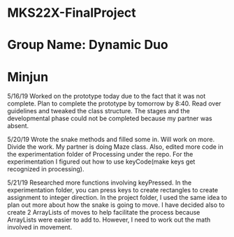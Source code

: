 # MKS22X-FinalProject

# Group Name: Dynamic Duo
# Minjun

5/16/19
Worked on the prototype today due to the fact that it was not complete. Plan to complete the prototype by tomorrow by 8:40.
Read over guidelines and tweaked the class structure. The stages and the developmental phase could not be completed because my partner was absent.

5/20/19
Wrote the snake methods and filled some in. Will work on more. Divide the work. My partner is doing Maze class. Also, edited more code in the experimentation folder of Processing under the repo. For the experimentation I figured out how to use keyCode(make keys get recognized in processing).

5/21/19
Researched more functions involving keyPressed. In the experimentation folder, you can press keys to create rectangles to create assignment to integer direction.
In the project folder, I used the same idea to plan out more about how the snake is going to move. I have decided also to create 2 ArrayLists of moves to help facilitate the process because ArrayLists were easier to add to. However, I need to work out the math involved in movement.
